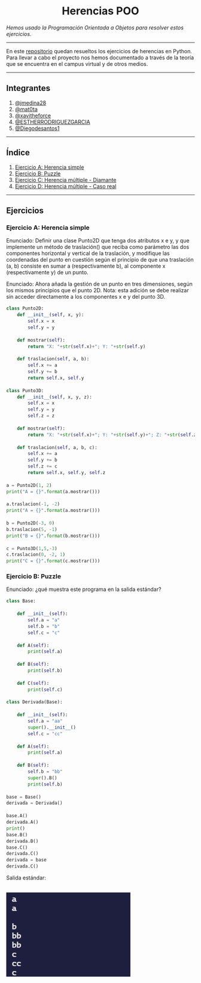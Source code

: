 <h1 align="center">Herencias POO</h1>

*Hemos usado la Programación Orientada a Objetos para resolver estos ejercicios.*

---

En este [repositorio](https://github.com/Diegodesantos1/Ejercicios_POO_Grupal) quedan resueltos los ejercicios de herencias en Python. Para llevar a cabo el proyecto nos hemos documentado a través de la teoría que se encuentra en el campus virtual y de otros medios.

***

## Integrantes

1. [@jmedina28](https://github.com/jmedina28)
2. [@mat0ta](https://github.com/mat0ta)
3. [@xavitheforce](https://github.com/Xavitheforce)
4. [@ESTHERRODRIGUEZGARCIA](https://github.com/ESTHERRODRIGUEZGARCIA)
5. [@Diegodesantos1](https://github.com/Diegodesantos1)

***

## Índice
1. [Ejercicio A: Herencia simple ](#id1)
2. [Ejercicio B: Puzzle](#id2)
3. [Ejercicio C: Herencia múltiple - Diamante](#id3)
4. [Ejercicio D: Herencia múltiple - Caso real](#id4)
***
## Ejercicios

### Ejercicio A: Herencia simple<a name="id1"></a>

Enunciado: Definir una clase Punto2D que tenga dos atributos x e y, y que implemente un método de traslación() que reciba como parámetro las dos componentes horizontal y vertical de la traslación, y modifique las coordenadas del punto en cuestión según el principio de que una traslación (a, b) consiste en sumar a (respectivamente b), al componente x (respectivamente y) de un punto.

Enunciado: Ahora añada la gestión de un punto en tres dimensiones, según los mismos principios que el punto 2D. Nota: esta adición se debe realizar sin acceder directamente a los componentes x e y del punto 3D.


```python
class Punto2D:
    def __init__(self, x, y):
        self.x = x
        self.y = y

    def mostrar(self):
        return "X: "+str(self.x)+"; Y: "+str(self.y)

    def traslacion(self, a, b):
        self.x += a
        self.y += b
        return self.x, self.y

class Punto3D:
    def __init__(self, x, y, z):
        self.x = x
        self.y = y
        self.z = z

    def mostrar(self):
        return "X: "+str(self.x)+"; Y: "+str(self.y)+"; Z: "+str(self.z)

    def traslacion(self, a, b, c):
        self.x += a
        self.y += b
        self.z += c
        return self.x, self.y, self.z

a = Punto2D(1, 2) 
print("A = {}".format(a.mostrar()))
 
a.traslacion(-1, -2) 
print("A = {}".format(a.mostrar()))
 
b = Punto2D(-3, 0) 
b.traslacion(5, -1) 
print("B = {}".format(b.mostrar()))

c = Punto3D(1,5,-3) 
c.traslacion(0, -2, 1) 
print("C = {}".format(c.mostrar()))

```

### Ejercicio B: Puzzle<a name="id2"></a>

Enunciado: ¿qué muestra este programa en la salida estándar?

```python
class Base: 
 
    def __init__(self): 
        self.a = "a" 
        self.b = "b" 
        self.c = "c" 
 
    def A(self): 
        print(self.a) 
 
    def B(self): 
        print(self.b) 
 
    def C(self): 
        print(self.c) 
 
class Derivada(Base): 
 
    def __init__(self): 
        self.a = "aa" 
        super().__init__() 
        self.c = "cc" 
 
    def A(self): 
        print(self.a) 
 
    def B(self): 
        self.b = "bb" 
        super().B() 
        print(self.b) 
 
base = Base() 
derivada = Derivada() 
 
base.A() 
derivada.A() 
print() 
base.B() 
derivada.B() 
base.C() 
derivada.C() 
derivada = base 
derivada.C() 
```
Salida estándar:

<br>
<img height="225" src="imagenes/salidaestandar.png" />
<br>
